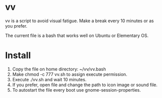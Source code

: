 vv
==

vv is a script to avoid visual fatigue. Make a break every 10 minutes or as you prefer.

The current file is a bash that works well on Ubuntu or Elementary OS.

Install
=======

1. Copy the file on home directory: ~/vv/vv.bash
2. Make chmod -c 777 vv.sh to assign execute permission.
3. Execute ./vv.sh and wait 10 minutes.
3. If you prefer, open file and change the path to icon image or sound file.
4. To autostart the file every boot use gnome-session-properties.

